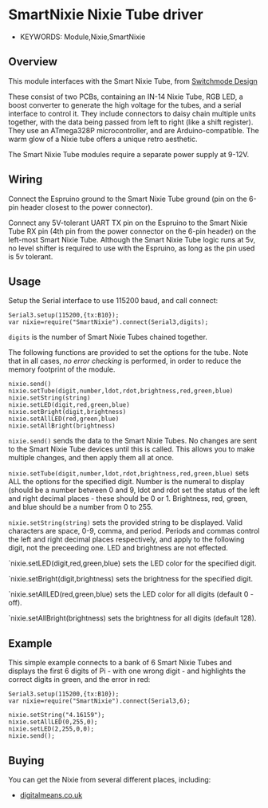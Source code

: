 <!--- Copyright (c) 2014 Spence Konde. See the file LICENSE for copying permission. -->
SmartNixie Nixie Tube driver
=====================

* KEYWORDS: Module,Nixie,SmartNixie

Overview
-----------------

This module interfaces with the Smart Nixie Tube, from [Switchmode Design](http://switchmodedesign.com)

These consist of two PCBs, containing an IN-14 Nixie Tube, RGB LED, a boost converter to generate the high voltage for the tubes, and a serial interface to control it. They include connectors to daisy chain multiple units together, with the data being passed from left to right (like a shift register). They use an ATmega328P microcontroller, and are Arduino-compatible. The warm glow of a Nixie tube offers a unique retro aesthetic. 

The Smart Nixie Tube modules require a separate power supply at 9-12V. 

Wiring
-----------------

Connect the Espruino ground to the Smart Nixie Tube ground (pin on the 6-pin header closest to the power connector). 

Connect any 5V-tolerant UART TX pin on the Espruino to the Smart Nixie Tube RX pin (4th pin from the power connector on the 6-pin header) on the left-most Smart Nixie Tube. Although the Smart Nixie Tube logic runs at 5v, no level shifter is required to use with the Espruino, as long as the pin used is 5v tolerant. 

Usage
-----------------

Setup the Serial interface to use 115200 baud, and call connect:

```
Serial3.setup(115200,{tx:B10});
var nixie=require("SmartNixie").connect(Serial3,digits);
```

`digits` is the number of Smart Nixie Tubes chained together. 

The following functions are provided to set the options for the tube. Note that in all cases, *no* *error* *checking* is performed, in order to reduce the memory footprint of the module. 

```
nixie.send()
nixie.setTube(digit,number,ldot,rdot,brightness,red,green,blue)  
nixie.setString(string)
nixie.setLED(digit,red,green,blue) 
nixie.setBright(digit,brightness) 
nixie.setAllLED(red,green,blue)
nixie.setAllBright(brightness) 
```

`nixie.send()` sends the data to the Smart Nixie Tubes. No changes are sent to the Smart Nixie Tube devices until this is called. This allows you to make multiple changes, and then apply them all at once. 

`nixie.setTube(digit,number,ldot,rdot,brightness,red,green,blue)` sets ALL the options for the specified digit. Number is the numeral to display (should be a number between 0 and 9, ldot and rdot set the status of the left and right decimal places - these should be 0 or 1. Brightness, red, green, and blue should be a number from 0 to 255. 

`nixie.setString(string)` sets the provided string to be displayed. Valid characters are space, 0-9, comma, and period. Periods and commas control the left and right decimal places respectively, and apply to the following digit, not the preceeding one. LED and brightness are not effected. 

`nixie.setLED(digit,red,green,blue) sets the LED color for the specified digit. 

`nixie.setBright(digit,brightness) sets the brightness for the specified digit.

`nixie.setAllLED(red,green,blue) sets the LED color for all digits (default 0 - off). 

`nixie.setAllBright(brightness) sets the brightness for all digits (default 128).


Example
-----------------

This simple example connects to a bank of 6 Smart Nixie Tubes and displays the first 6 digits of Pi - with one wrong digit - and highlights the correct digits in green, and the error in red:

```
Serial3.setup(115200,{tx:B10});
var nixie=require("SmartNixie").connect(Serial3,6);

nixie.setString("4.16159");
nixie.setAllLED(0,255,0);
nixie.setLED(2,255,0,0);
nixie.send();
```


Buying
-----

You can get the Nixie from several different places, including:

* [digitalmeans.co.uk](https://digitalmeans.co.uk/shop/index.php?route=product/search&tag=nixie)
